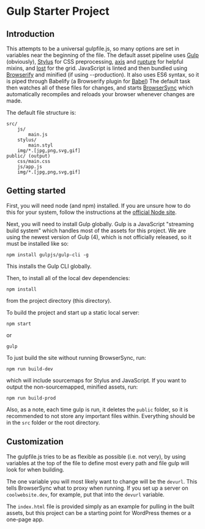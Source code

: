 # Gulp Starter Project

## Introduction

This attempts to be a universal gulpfile.js, so many options are set in variables near the beginning of the file. The default asset pipeline uses [Gulp](http://gulpjs.com/) (obviously), [Stylus](http://stylus-lang.com/) for CSS preprocessing, [axis](http://axis.netlify.com/) and [rupture](http://jescalan.github.io/rupture/) for helpful mixins, and [lost](https://github.com/peterramsing/lost) for the grid. JavaScript is linted and then bundled using [Browserify](http://browserify.org/) and minified (if using --production). It also uses ES6 syntax, so it is piped through Babelify (a Browserify plugin for [Babel](https://babeljs.io/)) The default task then watches all of these files for changes, and starts [BrowserSync](https://www.browsersync.io/) which automatically recompiles and reloads your browser whenever changes are made.

The default file structure is:

    src/
        js/
            main.js
        stylus/
            main.styl
        img/*.[jpg,png,svg,gif]
    public/ (output)
        css/main.css
        js/app.js
        img/*.[jpg,png,svg,gif]

## Getting started

First, you will need node (and npm) installed. If you are unsure how to do this for your system, follow the instructions at the [official Node site](https://nodejs.org/en/).

Next, you will need to install Gulp globally. Gulp is a JavaScript "streaming build system" which handles most of the assets for this project. We are using the newest version of Gulp (4), which is not officially released, so it must be installed like so:

    npm install gulpjs/gulp-cli -g

This installs the Gulp CLI globally.

Then, to install all of the local dev dependencies:

    npm install

from the project directory (this directory).

To build the project and start up a static local server:

    npm start

or

    gulp

To just build the site without running BrowserSync, run:

    npm run build-dev

which will include sourcemaps for Stylus and JavaScript. If you want to output the non-sourcemapped, minified assets, run:

    npm run build-prod

Also, as a note, each time gulp is run, it deletes the `public` folder, so it is recommended to not store any important files within. Everything should be in the `src` folder or the root directory.

## Customization

The gulpfile.js tries to be as flexible as possible (i.e. not very), by using variables at the top of the file to define most every path and file gulp will look for when building.

The one variable you will most likely want to change will be the `devurl`. This tells BrowserSync what to proxy when running. If you set up a server on `coolwebsite.dev`, for example, put that into the `devurl` variable.

The `index.html` file is provided simply as an example for pulling in the built assets, but this project can be a starting point for WordPress themes or a one-page app.